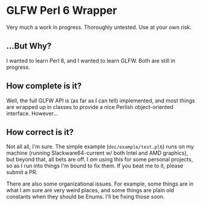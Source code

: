 # GLFW Perl 6 Wrapper

Very much a work in progress.  Thoroughly untested.  Use at your own
risk.

## ...But Why?

I wanted to learn Perl 6, and I wanted to learn GLFW.  Both are still
in progress.

## How complete is it?

Well, the full GLFW API is (as far as I can tell) implemented, and
most things are wrapped up in classes to provide a nice Perlish
object-oriented interface.  However...

## How correct is it?

Not all all, I'm sure.  The simple example (`doc/example/test.pl6`)
runs on my machine (running Slackware64-current w/ both Intel and AMD
graphics), but beyond that, all bets are off.  I *am* using this for
some personal projects, so as I run into things I'm bound to fix them.
If you beat me to it, please submit a PR.

There are also some organizational issues.  For example, some things
are in what I am sure are very weird places, and some things are plain
old constants when they should be Enums.  I'll be fixing those soon.
